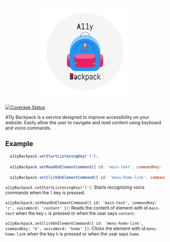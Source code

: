 <p align="center">
  <img src="assets/A11yBackpack.png" height=300px/>
</p>

[![Coverage Status](https://coveralls.io/repos/github/jppianta/a11y-backpack/badge.svg?branch=master)](https://coveralls.io/github/jppianta/a11y-backpack?branch=master)

A11y Backpack is a service designed to improve accessibility on your website. Easily allow the user to navigate and read content using keyboard and voice commands.

## Example

```javascript
  a11yBackpack.setStartListeningKey('l');

  a11yBackpack.setReadOnElementCommand({ id: 'main-text', commandKey: 'c', voiceWord: 'content' });

  a11yBackpack.setClickOnElementCommand({ id: 'menu-home-link', commandKey: 'h', voiceWord: 'home' });
```

`a11yBackpack.setStartListeningKey('l')`: Starts recognizing voice commands when the `l` key is pressed.

`a11yBackpack.setReadOnElementCommand({ id: 'main-text', commandKey: 'c', voiceWord: 'content' })`: Reads the content of element with id `main-text` when the key `c` is pressed or when the usar says `content`.

`a11yBackpack.setClickOnElementCommand({ id: 'menu-home-link', commandKey: 'h', voiceWord: 'home' })`: Clicks the element with id `menu-home-link` when the key `h` is pressed or when the usar says `home`.
